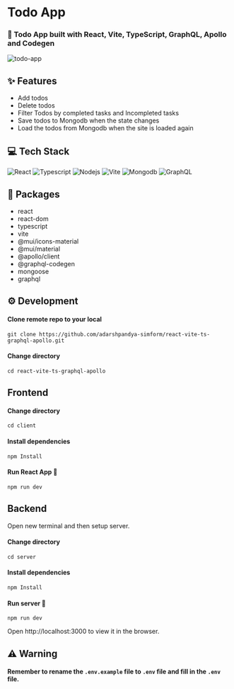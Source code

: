 # Todo App

### 📜 Todo App built with React, Vite, TypeScript, GraphQL, Apollo and Codegen

![todo-app](https://github.com/adarshpandya-simform/react-vite-ts-graphql-apollo/assets/135362320/e4918f98-2bd4-40db-946f-f15be394b539)

## ✨ Features

- Add todos
- Delete todos
- Filter Todos by completed tasks and Incompleted tasks
- Save todos to Mongodb when the state changes
- Load the todos from Mongodb when the site is loaded again

## 💻 Tech Stack

![React](https://img.shields.io/badge/react-%2320232a.svg?style=for-the-badge&logo=react&logoColor=%2361DAFB)
![Typescript](https://img.shields.io/badge/typescript-%2338B2AC.svg?style=for-the-badge&logo=typescript&logoColor=white)
![Nodejs](https://img.shields.io/badge/node.js-grey.svg?style=for-the-badge&logo=node.js&logoColor=green)
![Vite](https://img.shields.io/badge/vite-%23593d88.svg?style=for-the-badge&logo=vite&logoColor=white)
![Mongodb](https://img.shields.io/badge/Mongodb-%2320232a.svg?style=for-the-badge&logo=mongodb&logoColor=)
![GraphQL](https://img.shields.io/badge/graphql-%231572B6.svg?style=for-the-badge&logo=graphql&logoColor=pink)

## 📝 Packages

- react
- react-dom
- typescript
- vite
- @mui/icons-material
- @mui/material
- @apollo/client
- @graphql-codegen
- mongoose
- graphql

## ⚙️ Development

#### Clone remote repo to your local

```
git clone https://github.com/adarshpandya-simform/react-vite-ts-graphql-apollo.git
```

#### Change directory

```
cd react-vite-ts-graphql-apollo
```
## Frontend

#### Change directory
```
cd client
```

#### Install dependencies

```
npm Install
```

#### Run React App 🎉

```
npm run dev
```

## Backend

Open new terminal and then setup server.

#### Change directory
```
cd server
```

#### Install dependencies

```
npm Install
```

#### Run server 🎉

```
npm run dev
```

Open http://localhost:3000 to view it in the browser.

## ⚠️ Warning

#### Remember to rename the `.env.example` file to `.env` file and fill in the `.env` file.
